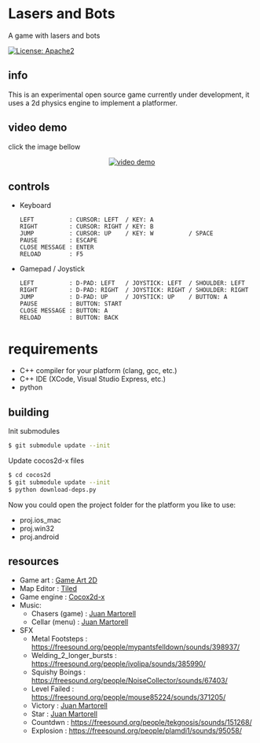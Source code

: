 # Lasers and Bots

A game with lasers and bots

[![License: Apache2](https://img.shields.io/badge/license-Apache%202-blue.svg)](/LICENSE)

## info

This is an experimental open source game currently under development, it uses a 2d physics engine to implement a platformer.

## video demo
click the image bellow
<p align="center">
  <a href="https://www.youtube.com/watch?v=hrrWXePrd-0" target="_blank"><img src="https://img.youtube.com/vi/hrrWXePrd-0/maxresdefault.jpg" alt="video demo"></a>
</p>

## controls

- Keyboard
  ```
  LEFT          : CURSOR: LEFT  / KEY: A
  RIGHT         : CURSOR: RIGHT / KEY: B
  JUMP          : CURSOR: UP    / KEY: W          / SPACE
  PAUSE         : ESCAPE
  CLOSE MESSAGE : ENTER
  RELOAD        : F5
  ```
- Gamepad / Joystick
  ```
  LEFT          : D-PAD: LEFT   / JOYSTICK: LEFT  / SHOULDER: LEFT
  RIGHT         : D-PAD: RIGHT  / JOYSTICK: RIGHT / SHOULDER: RIGHT
  JUMP          : D-PAD: UP     / JOYSTICK: UP    / BUTTON: A
  PAUSE         : BUTTON: START
  CLOSE MESSAGE : BUTTON: A
  RELOAD        : BUTTON: BACK
  ```
# requirements

- C++ compiler for your platform (clang, gcc, etc.)
- C++ IDE (XCode, Visual Studio Express, etc.)
- python

## building

Init submodules

```bash
$ git submodule update --init
```

Update cocos2d-x files

```bash
$ cd cocos2d
$ git submodule update --init
$ python download-deps.py
```

Now you could open the project folder for the platform you like to use:

- proj.ios_mac
- proj.win32
- proj.android

## resources

- Game art : [Game Art 2D](https://www.gameart2d.com/)
- Map Editor : [Tiled](https://www.mapeditor.org/)
- Game engine : [Cocox2d-x](https://cocos2d-x.org/)
- Music:
  - Chasers (game) : [Juan Martorell](https://github.com/jmartorell)
  - Cellar (menu) : [Juan Martorell](https://github.com/jmartorell)
- SFX
  - Metal Footsteps : https://freesound.org/people/mypantsfelldown/sounds/398937/
  - Welding_2_longer_bursts : https://freesound.org/people/ivolipa/sounds/385990/
  - Squishy Boings : https://freesound.org/people/NoiseCollector/sounds/67403/
  - Level Failed : https://freesound.org/people/mouse85224/sounds/371205/
  - Victory : [Juan Martorell](https://github.com/jmartorell)
  - Star : [Juan Martorell](https://github.com/jmartorell)
  - Countdwn : https://freesound.org/people/tekgnosis/sounds/151268/
  - Explosion : https://freesound.org/people/plamdi1/sounds/95058/

